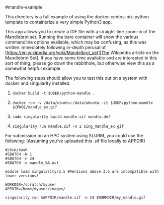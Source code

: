 #mandle-example

This directory is a full example of using the docker-centos-nix-python template to
containerize a very simple Python3 app.

This app allows you to create a GIF file with a straight-line zoom-in of the Mandlebrot set.
Running the bare container will show the various commandline options available, which
may be confusing, as this was written immediately following in-depth perusal of
[https://en.wikipedia.org/wiki/Mandelbrot_set][The Wikipedia article on the Mandlebrot Set].
If you have some time available and are interested in this sort of thing, please go down
the rabbithole, but otherwise view this as a somewhat helpful example.

The following steps should allow you to test this out on a system with docker and singularity installed:

1. `docker build -t $USER/python-mandle .`

1. `docker run -v /data/ubuntu:/data/ubuntu -it $USER/python-mandle ${PWD}/mandle_ex.gif`

1. `sudo singularity build mandle.sif mandle.def`

1. `singularity run mandle.sif -n 2 sing_mandle_ex.gif`

For submission on an HPC system using SLURM, you could use the following:
(Assuming you've uploaded this .sif file locally to APPDIR)

```
#/bin/bash
#SBATCH -N 1
#SBATCH -n 24
#SBATCH -o mandle_%A.out

module load singularity/3.5 #Versions above 3.6 are incompatible with lower versions!

WORKDIR=/scratch/myuser
APPDIR=/home/myuser/images/

singularity run $APPDIR/mandle.sif -n 24 $WORKDIR/my_mandle.gif
```
